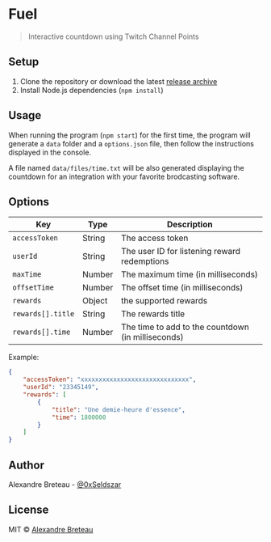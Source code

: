 # Fuel

> Interactive countdown using Twitch Channel Points

## Setup

1. Clone the repository or download the latest [release archive](https://github.com/seldszar/fuel/releases/latest)
2. Install Node.js dependencies (`npm install`)

## Usage

When running the program (`npm start`) for the first time, the program will generate a `data` folder and a `options.json` file, then follow the instructions displayed in the console.

A file named `data/files/time.txt` will be also generated displaying the countdown for an integration with your favorite brodcasting software.

## Options

| Key               | Type   | Description                                        |
|-------------------|--------|----------------------------------------------------|
| `accessToken`     | String | The access token                                   |
| `userId`          | String | The user ID for listening reward redemptions       |
| `maxTime`         | Number | The maximum time (in milliseconds)                 |
| `offsetTime`      | Number | The offset time (in milliseconds)                  |
| `rewards`         | Object | the supported rewards                              |
| `rewards[].title` | String | The rewards title                                  |
| `rewards[].time`  | Number | The time to add to the countdown (in milliseconds) |

Example:

```json
{
	"accessToken": "xxxxxxxxxxxxxxxxxxxxxxxxxxxxxx",
	"userId": "23345149",
	"rewards": [
		{
			"title": "Une demie-heure d'essence",
			"time": 1800000
		}
	]
}
```

## Author

Alexandre Breteau - [@0xSeldszar](https://twitter.com/0xSeldszar)

## License

MIT © [Alexandre Breteau](https://seldszar.fr)
